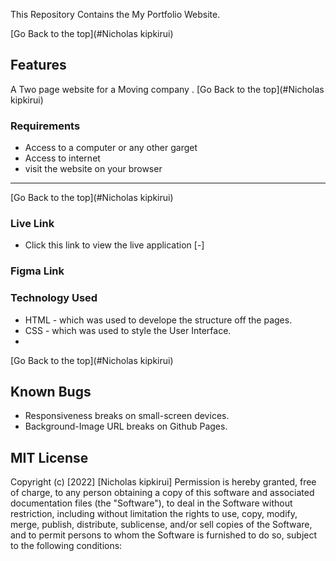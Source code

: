 

 <p>This Repository Contains the My Portfolio Website.</p>

[Go Back to the top](#Nicholas kipkirui)
## Features
A Two page website for a Moving company .
[Go Back to the top](#Nicholas kipkirui)
 ###  Requirements

 * Access to  a computer or any other garget
 * Access to internet
 * visit the website on your browser
 ****
 [Go Back to the top](#Nicholas kipkirui)

### Live Link
- Click this link to view the live application [-]

### Figma Link
### Technology  Used

* HTML - which was used to develope the structure off the pages.
* CSS - which was used to style the User Interface.
* 
[Go Back to the top](#Nicholas kipkirui)
## Known Bugs
* Responsiveness breaks on small-screen devices.
* Background-Image URL breaks on Github Pages.
## MIT License
Copyright (c) [2022] [Nicholas kipkirui] 
Permission is hereby granted, free of charge, to any person obtaining a copy
of this software and associated documentation files (the "Software"), to deal
in the Software without restriction, including without limitation the rights
to use, copy, modify, merge, publish, distribute, sublicense, and/or sell
copies of the Software, and to permit persons to whom the Software is
furnished to do so, subject to the following conditions: